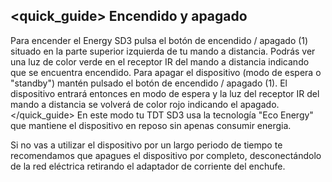 ## <quick_guide> Encendido y apagado

Para encender el Energy SD3 pulsa el botón de encendido / apagado (1) situado en la parte superior izquierda de tu mando a distancia. Podrás ver una luz de color verde en el receptor IR del mando a distancia indicando que se encuentra encendido.
Para apagar el dispositivo (modo de espera o "standby") mantén pulsado el botón de encendido / apagado (1). El dispositivo entrará entonces en modo de espera y la luz del receptor IR del mando a distancia se volverá de color rojo indicando el apagado. 
</quick_guide>
En este modo tu TDT SD3 usa la tecnología "Eco Energy" que mantiene el dispositivo en reposo sin apenas consumir energia.

Si no vas a utilizar el dispositivo por un largo periodo de tiempo te recomendamos que apagues el dispositivo por completo, desconectándolo de la red eléctrica retirando el adaptador de corriente del enchufe.


